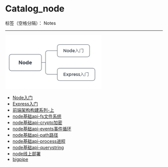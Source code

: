﻿# Catalog_node

标签（空格分隔）： Notes

---
![Node系列](https://raw.githubusercontent.com/rel-start/Notes/picture/picture/Catalog_node.png)

- [Node入门](https://github.com/rel-start/Notes/blob/master/Node/Introduction%20to%20Node.md)
- [Express入门](https://github.com/rel-start/Notes/blob/master/Node/Introduction%20to%20Express.md)
- [前端架构构建系列-上](https://github.com/rel-start/Notes/blob/master/Node/chixubushu&duan-cli.md)
- [node基础api-fs文件系统](https://github.com/rel-start/Notes/blob/master/Node/node-api-fs.md)
- [node基础api-crypto加密](https://github.com/rel-start/Notes/blob/master/Node/node-api-crypto.md)
- [node基础api-events事件循环](https://github.com/rel-start/Notes/blob/master/Node/node-api-events.md)
- [node基础api-path路径](https://github.com/rel-start/Notes/blob/master/Node/node-api-path.md)
- [node基础api-process进程](https://github.com/rel-start/Notes/blob/master/Node/node-api-process.md)
- [node基础api-querystring](https://github.com/rel-start/Notes/blob/master/Node/node-api-querystring.md)
- [node线上部署](https://github.com/rel-start/Notes/blob/master/Node/node-prod.md)
- [bigpipe](https://github.com/rel-start/Notes/blob/master/Node/bigpipe.md)




